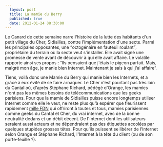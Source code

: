 ```yaml
---
  layout: post
  title: La mamie du Berry
  published: true
  date: 2012-01-24 08:30:00
---
```


Le Canard de cette semaine narre l'histoire de la lutte des habitants d'un petit village du Cher, Sidiailles, contre l'implémentation d'une secte. Parmi les principales opposantes, une <q>octogénaire en fauteuil roulant</q>, propriétaire du terrain où la secte veut s'installer. Elle avait signé une promesse de vente avant de découvrir à qui elle avait affaire. Le volatile rapporte ainsi ses propos&nbsp;: <q>Ils pensaient que j'étais le pigeon parfait. Mais, malgré mon âge, je manie bien Internet. Maintenant je sais à qui j'ai affaire</q>.

Tiens, voilà donc une Mamie du Berry qui manie bien les Internets, et a grâce à eux évité de se faire arnaquer. Le Cher n'est pourtant pas très loin du Cantal où, d'après Stéphane Richard, pédégé d'Orange, les mamies n'ont pas les mêmes besoins de télécommunications que les geeks parisiens. Pour que la mamie de Sidiailles puisse encore longtemps utiliser Internet comme elle le veut, ne reste plus qu'à espérer que fleurissent rapidement [mille FDN](http://www.fdn.fr/-Essaimage-.html) qui offriront à toutes et tous, mamies parisiennes comme geeks du Cantal et Cher, du vrai internet, avec de la bonne neutralité dedans et un débit décent. De l'Internet dont les utilisateurs seraient aussi acteurs et ne dépendraient pas des étiquettes accolées par quelques stupides grosses têtes. Pour qu'ils puissent se libérer de l'Internet selon Orange et Stéphane Richard, l'Internet à la tête du client (ou de son porte-feuille&nbsp;?). 

